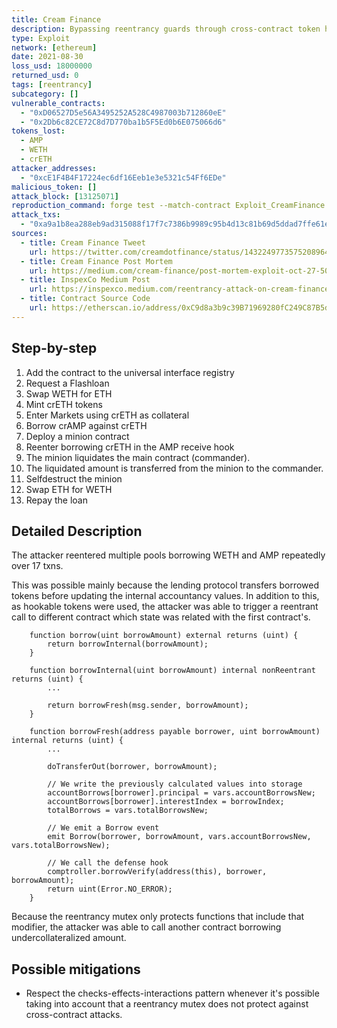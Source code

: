 ```yaml
---
title: Cream Finance
description: Bypassing reentrancy guards through cross-contract token hooks
type: Exploit
network: [ethereum]
date: 2021-08-30
loss_usd: 18000000
returned_usd: 0
tags: [reentrancy]
subcategory: []
vulnerable_contracts:
  - "0xD06527D5e56A3495252A528C4987003b712860eE"
  - "0x2Db6c82CE72C8d7D770ba1b5F5Ed0b6E075066d6"
tokens_lost:
  - AMP
  - WETH
  - crETH
attacker_addresses:
  - "0xcE1F4B4F17224ec6df16Eeb1e3e5321c54Ff6EDe"
malicious_token: []
attack_block: [13125071]
reproduction_command: forge test --match-contract Exploit_CreamFinance -vvv
attack_txs:
  - "0xa9a1b8ea288eb9ad315088f17f7c7386b9989c95b4d13c81b69d5ddad7ffe61e"
sources:
  - title: Cream Finance Tweet
    url: https://twitter.com/creamdotfinance/status/1432249773575208964
  - title: Cream Finance Post Mortem
    url: https://medium.com/cream-finance/post-mortem-exploit-oct-27-507b12bb6f8e
  - title: InspexCo Medium Post
    url: https://inspexco.medium.com/reentrancy-attack-on-cream-finance-incident-analysis-1c629686b6f5
  - title: Contract Source Code
    url: https://etherscan.io/address/0xC9d8a3b9c39B71969280fC249C87B5d0CB77F3c9#code
---
```


## Step-by-step

1. Add the contract to the universal interface registry
2. Request a Flashloan
3. Swap WETH for ETH
4. Mint crETH tokens
5. Enter Markets using crETH as collateral
6. Borrow crAMP against crETH
7. Deploy a minion contract
8. Reenter borrowing crETH in the AMP receive hook
9. The minion liquidates the main contract (commander).
10. The liquidated amount is transferred from the minion to the commander.
11. Selfdestruct the minion
12. Swap ETH for WETH
13. Repay the loan

## Detailed Description

The attacker reentered multiple pools borrowing WETH and AMP repeatedly over 17 txns.

This was possible mainly because the lending protocol transfers borrowed tokens before updating the internal accountancy values. In addition to this, as hookable tokens were used, the attacker was able to trigger a reentrant call to different contract which state was related with the first contract's.

```solidity
    function borrow(uint borrowAmount) external returns (uint) {
        return borrowInternal(borrowAmount);
    }

    function borrowInternal(uint borrowAmount) internal nonReentrant returns (uint) {
        ...

        return borrowFresh(msg.sender, borrowAmount);
    }

    function borrowFresh(address payable borrower, uint borrowAmount) internal returns (uint) {
        ...

        doTransferOut(borrower, borrowAmount);

        // We write the previously calculated values into storage
        accountBorrows[borrower].principal = vars.accountBorrowsNew;
        accountBorrows[borrower].interestIndex = borrowIndex;
        totalBorrows = vars.totalBorrowsNew;

        // We emit a Borrow event
        emit Borrow(borrower, borrowAmount, vars.accountBorrowsNew, vars.totalBorrowsNew);

        // We call the defense hook
        comptroller.borrowVerify(address(this), borrower, borrowAmount);
        return uint(Error.NO_ERROR);
    }
```

Because the reentrancy mutex only protects functions that include that modifier, the attacker was able to call another contract borrowing undercollateralized amount.

## Possible mitigations

- Respect the checks-effects-interactions pattern whenever it's possible taking into account that a reentrancy mutex does not protect against cross-contract attacks.

